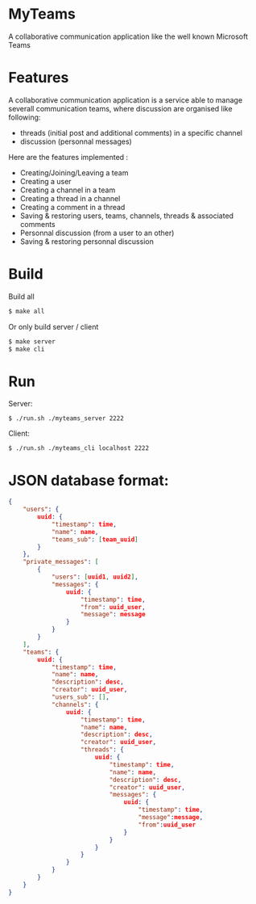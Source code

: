 # MyTeams

A collaborative communication application like the well known Microsoft Teams

# Features

A collaborative communication application is a service able to manage severall communication teams, where discussion are organised like following:
 - threads (initial post and additional comments) in a specific channel
 - discussion (personnal messages)

Here are the features implemented :
 - Creating/Joining/Leaving a team
 - Creating a user
 - Creating a channel in a team
 - Creating a thread in a channel
 - Creating a comment in a thread
 - Saving & restoring users, teams, channels, threads & associated comments
 - Personnal discussion (from a user to an other)
 - Saving & restoring personnal discussion

# Build

Build all

```bash
$ make all
```

Or only build server / client

```bash
$ make server
$ make cli
```

# Run

Server:

```
$ ./run.sh ./myteams_server 2222
```

Client:

```
$ ./run.sh ./myteams_cli localhost 2222
```

# JSON database format:

```json
{
    "users": {
        uuid: {
            "timestamp": time,
            "name": name,
            "teams_sub": [team_uuid]
        }
    },
    "private_messages": [
        {
            "users": [uuid1, uuid2],
            "messages": {
                uuid: {
                    "timestamp": time,
                    "from": uuid_user,
                    "message": message
                }
            }
        }
    ],
    "teams": {
        uuid: {
            "timestamp": time,
            "name": name,
            "description": desc,
            "creator": uuid_user,
            "users_sub": [],
            "channels": {
                uuid: {
                    "timestamp": time,
                    "name": name,
                    "description": desc,
                    "creator": uuid_user,
                    "threads": {
                        uuid: {
                            "timestamp": time,
                            "name": name,
                            "description": desc,
                            "creator": uuid_user,
                            "messages": {
                                uuid: {
                                    "timestamp": time,
                                    "message":message,
                                    "from":uuid_user
                                }
                            }
                        }
                    }
                }
            }
        }
    }
}
```
